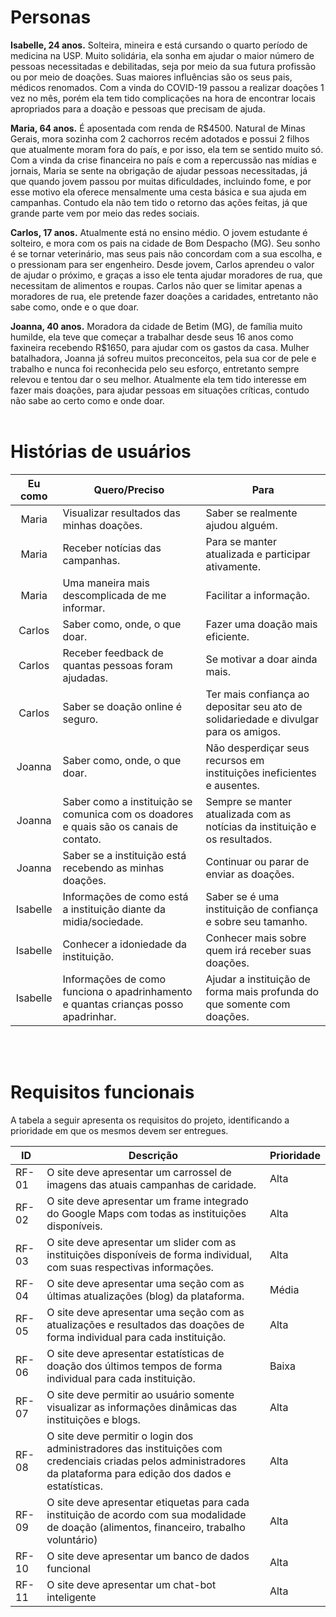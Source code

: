 # Personas
**Isabelle, 24 anos.** Solteira, mineira e está cursando o quarto período de medicina na USP. Muito solidária, ela sonha em ajudar o maior número de pessoas necessitadas e debilitadas, seja por meio da sua futura profissão ou por meio de doações. Suas maiores influências são os seus pais, médicos renomados. Com a vinda do COVID-19 passou a realizar doações 1 vez no mês, porém ela tem tido complicações na hora de encontrar locais apropriados para a doação e pessoas que precisam de ajuda.

**Maria, 64 anos.** É aposentada com renda de R$4500. Natural de Minas Gerais,  mora sozinha com 2 cachorros recém adotados e possui 2 filhos que atualmente moram fora do país, e por isso, ela tem se sentido muito só. Com a vinda da crise financeira no país e com a repercussão nas mídias e jornais, Maria se sente na obrigação de ajudar pessoas necessitadas, já que quando jovem passou por muitas dificuldades, incluindo fome, e por esse motivo ela oferece mensalmente uma cesta básica e sua ajuda em campanhas. Contudo ela não tem tido o retorno das ações feitas, já que grande parte vem por meio das redes sociais.

**Carlos, 17 anos.** Atualmente está no ensino médio. O jovem estudante é solteiro, e mora com os pais na cidade de Bom Despacho (MG). Seu sonho é se tornar veterinário, mas seus pais não concordam com a sua escolha, e o pressionam para ser engenheiro. Desde jovem, Carlos aprendeu o valor de ajudar o próximo, e graças a isso ele tenta ajudar moradores de rua, que necessitam de alimentos e roupas. Carlos não quer se limitar apenas a moradores de rua, ele pretende fazer doações a caridades, entretanto não sabe como, onde e o que doar.

**Joanna, 40 anos.** Moradora da cidade de Betim (MG), de família muito humilde, ela teve que começar a trabalhar desde seus 16 anos como faxineira recebendo R$1650, para ajudar com os gastos da casa. Mulher batalhadora, Joanna já sofreu muitos preconceitos, pela sua cor de pele e trabalho e nunca foi reconhecida pelo seu esforço, entretanto sempre relevou e tentou dar o seu melhor. Atualmente ela tem tido interesse em fazer mais doações, para ajudar pessoas em situações críticas, contudo não sabe ao certo como e onde doar.
<br></br>

# Histórias de usuários

|Eu como|Quero/Preciso|Para|
|:--:|---------|----------|
|Maria|Visualizar resultados das minhas doações.|Saber se realmente ajudou alguém.
|Maria|Receber notícias das campanhas.|Para se manter atualizada e participar ativamente.
|Maria|Uma maneira mais descomplicada de me informar.|Facilitar a informação.
|Carlos|Saber como, onde, o que doar.|Fazer uma doação mais eficiente.|
|Carlos|Receber feedback de quantas pessoas foram ajudadas.|Se motivar a doar ainda mais.
|Carlos|Saber se doação online é seguro.|Ter mais confiança ao depositar seu ato de solidariedade e divulgar para os amigos.
|Joanna|Saber como, onde, o que doar.|Não desperdiçar seus recursos em instituições ineficientes e ausentes.|
|Joanna|Saber como a instituição se comunica com os doadores e quais são os canais de contato.|Sempre se manter atualizada com as notícias da instituição e os resultados.
|Joanna| Saber se a instituição está recebendo as minhas doações.|Continuar ou parar de enviar as doações.
|Isabelle|Informações de como está a instituição diante da midia/sociedade.|Saber se é uma instituição de confiança e sobre seu tamanho.
|Isabelle|Conhecer a idoniedade da instituição.|Conhecer mais sobre quem irá receber suas doações.
|Isabelle|Informações de como funciona o apadrinhamento e quantas crianças posso apadrinhar.|Ajudar a instituição de forma mais profunda do que somente com doações.
<br></br>

# Requisitos funcionais

A tabela a seguir apresenta os requisitos do projeto, identificando a prioridade em que os mesmos devem ser entregues.

|ID|Descrição|Prioridade|
|--|---------|----------|
|RF-01|O site deve apresentar um carrossel de imagens das atuais campanhas de caridade.|Alta
|RF-02|O site deve apresentar um frame integrado do Google Maps com todas as instituições disponíveis.|Alta
|RF-03|O site deve apresentar um slider com as instituições disponíveis de forma individual, com suas respectivas informações.|Alta
|RF-04|O site deve apresentar uma seção com as últimas atualizações (blog) da plataforma.|Média
|RF-05|O site deve apresentar uma seção com as atualizações e resultados das doações de forma individual para cada instituição.|Alta
|RF-06|O site deve apresentar estatísticas de doação dos últimos tempos de forma individual para cada instituição.|Baixa
|RF-07|O site deve permitir ao usuário somente visualizar as informações dinâmicas das instituições e blogs.|Alta|
|RF-08|O site deve permitir o login dos administradores das instituições com credenciais criadas pelos administradores da plataforma para edição dos dados e estatísticas.|Alta
|RF-09|O site deve apresentar etiquetas para cada instituição de acordo com sua modalidade de doação (alimentos, financeiro, trabalho voluntário)|Alta
|RF-10|O site deve apresentar um banco de dados funcional|Alta
|RF-11|O site deve apresentar um chat-bot inteligente|Alta




<br></br>



